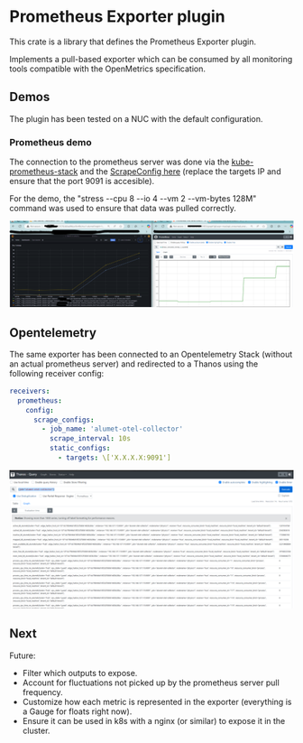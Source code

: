 # Prometheus Exporter plugin

This crate is a library that defines the Prometheus Exporter plugin.

Implements a pull-based exporter which can be consumed by all monitoring tools compatible with the OpenMetrics specification.

## Demos

The plugin has been tested on a NUC with the default configuration. 

### Prometheus demo

The connection to the prometheus server was done via the [kube-prometheus-stack](https://github.com/prometheus-community/helm-charts/blob/main/charts/kube-prometheus-stack/README.md) and the [ScrapeConfig here](./docs/alumet-scrape-config.yaml) (replace the targets IP and ensure that the port 9091 is accesible).

For the demo, the "stress --cpu 8 --io 4 --vm 2 --vm-bytes 128M" command was used to ensure that data was pulled correctly.

![demo](./docs/prom-demo.png)

## Opentelemetry

The same exporter has been connected to an Opentelemetry Stack (without an actual prometheus server) and redirected to a Thanos using the following receiver config:

```yaml
receivers:
  prometheus:
    config:
      scrape_configs:
        - job_name: 'alumet-otel-collector'
          scrape_interval: 10s
          static_configs:
            - targets: \['X.X.X.X:9091']
```

![demo](./docs/otel-demo.png)

## Next

Future:
- Filter which outputs to expose.
- Account for fluctuations not picked up by the prometheus server pull frequency.
- Customize how each metric is represented in the exporter (everything is a Gauge for floats right now).
- Ensure it can be used in k8s with a nginx (or similar) to expose it in the cluster.
